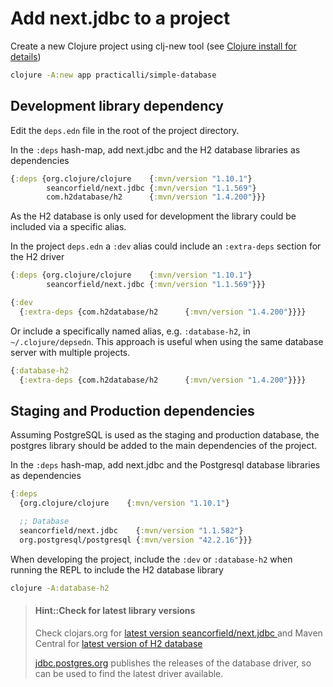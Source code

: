 # Add next.jdbc to a project
Create a new Clojure project using clj-new tool (see [Clojure install for details](http://practicalli.github.io/clojure/clojure-tools/install/install-clojure.html))

```bash
clojure -A:new app practicalli/simple-database
```

## Development library dependency
Edit the `deps.edn` file in the root of the project directory.

In the `:deps` hash-map, add next.jdbc and the H2 database libraries as dependencies

```clojure
{:deps {org.clojure/clojure    {:mvn/version "1.10.1"}
        seancorfield/next.jdbc {:mvn/version "1.1.569"}
        com.h2database/h2      {:mvn/version "1.4.200"}}}
```

As the H2 database is only used for development the library could be included via a specific alias.

In the project `deps.edn` a `:dev` alias could include an `:extra-deps` section for the H2 driver

```clojure
{:deps {org.clojure/clojure    {:mvn/version "1.10.1"}
        seancorfield/next.jdbc {:mvn/version "1.1.569"}}}

{:dev
  {:extra-deps {com.h2database/h2      {:mvn/version "1.4.200"}}}}
```

Or include a specifically named alias, e.g. `:database-h2`, in `~/.clojure/depsedn`.  This approach is useful when using the same database server with multiple projects.

```clojure
{:database-h2
  {:extra-deps {com.h2database/h2      {:mvn/version "1.4.200"}}}}
```


## Staging and Production dependencies
Assuming PostgreSQL is used as the staging and production database, the postgres library should be added to the main dependencies of the project.

In the `:deps` hash-map, add next.jdbc and the Postgresql database libraries as dependencies

```clojure
{:deps
  {org.clojure/clojure    {:mvn/version "1.10.1"}

  ;; Database
  seancorfield/next.jdbc    {:mvn/version "1.1.582"}
  org.postgresql/postgresql {:mvn/version "42.2.16"}}}
```

When developing the project, include the `:dev` or `:database-h2` when running the REPL to include the H2 database library

```bash
clojure -A:database-h2
```

> #### Hint::Check for latest library versions
> Check clojars.org for [latest version seancorfield/next.jdbc ](https://clojars.org/seancorfield/next.jdbc) and Maven Central for [latest version of H2 database](https://mvnrepository.com/artifact/com.h2database/h2)
>
> [jdbc.postgres.org](https://jdbc.postgresql.org/) publishes the releases of the database driver, so can be used to find the latest driver available.
